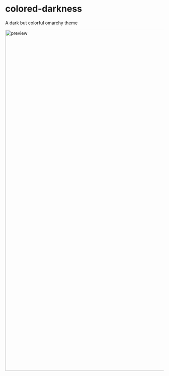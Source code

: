 # colored-darkness
A dark but colorful omarchy theme


<img width="1921" height="1081" alt="preview" src="https://github.com/user-attachments/assets/a2039eca-e6ba-4958-a725-46e37a5d57be" />
